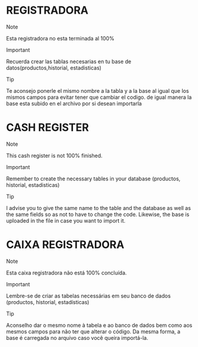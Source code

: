 ﻿# REGISTRADORA
> [!note]
> Esta registradora no esta terminada al 100%

>[!IMPORTANT]
> Recuerda crear las tablas necesarias en tu base de datos(productos,historial, estadisticas)

> [!TIP]
> Te aconsejo ponerle el mismo nombre a la tabla y a la base al igual que los mismos campos para evitar tener que cambiar el codigo. de igual manera la base esta subido en el archivo por si desean importarla
# CASH REGISTER
> [!note]
> This cash register is not 100% finished.

>[!IMPORTANT]
> Remember to create the necessary tables in your database (productos, historial, estadisticas)

> [!TIP]
>I advise you to give the same name to the table and the database as well as the same fields so as not to have to change the code. Likewise, the base is uploaded in the file in case you want to import it.

# CAIXA REGISTRADORA
> [!note]
> Esta caixa registradora não está 100% concluída.

>[!IMPORTANT]
> Lembre-se de criar as tabelas necessárias em seu banco de dados (productos, historial, estadísticas)

> [!TIP]
>Aconselho dar o mesmo nome à tabela e ao banco de dados bem como aos mesmos campos para não ter que alterar o código. Da mesma forma, a base é carregada no arquivo caso você queira importá-la.
